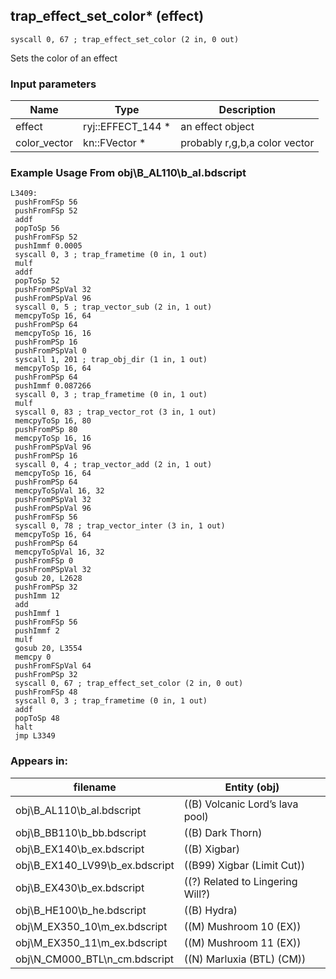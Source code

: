 ## trap_effect_set_color* (effect)

`syscall 0, 67 ; trap_effect_set_color (2 in, 0 out)`

Sets the color of an effect

### Input parameters
| Name | Type | Description
|------|------|------------
| effect   | ryj::EFFECT_144 *   | an effect object
| color_vector   | kn::FVector *   | probably r,g,b,a color vector


### Example Usage From obj\B_AL110\b_al.bdscript
```plaintext
L3409:
 pushFromFSp 56
 pushFromFSp 52
 addf 
 popToSp 56
 pushFromFSp 52
 pushImmf 0.0005
 syscall 0, 3 ; trap_frametime (0 in, 1 out)
 mulf 
 addf 
 popToSp 52
 pushFromPSpVal 32
 pushFromPSpVal 96
 syscall 0, 5 ; trap_vector_sub (2 in, 1 out)
 memcpyToSp 16, 64
 pushFromPSp 64
 memcpyToSp 16, 16
 pushFromPSp 16
 pushFromPSpVal 0
 syscall 1, 201 ; trap_obj_dir (1 in, 1 out)
 memcpyToSp 16, 64
 pushFromPSp 64
 pushImmf 0.087266
 syscall 0, 3 ; trap_frametime (0 in, 1 out)
 mulf 
 syscall 0, 83 ; trap_vector_rot (3 in, 1 out)
 memcpyToSp 16, 80
 pushFromPSp 80
 memcpyToSp 16, 16
 pushFromPSpVal 96
 pushFromPSp 16
 syscall 0, 4 ; trap_vector_add (2 in, 1 out)
 memcpyToSp 16, 64
 pushFromPSp 64
 memcpyToSpVal 16, 32
 pushFromPSpVal 32
 pushFromPSpVal 96
 pushFromFSp 56
 syscall 0, 78 ; trap_vector_inter (3 in, 1 out)
 memcpyToSp 16, 64
 pushFromPSp 64
 memcpyToSpVal 16, 32
 pushFromFSp 0
 pushFromPSpVal 32
 gosub 20, L2628
 pushFromPSp 32
 pushImm 12
 add 
 pushImmf 1
 pushFromFSp 56
 pushImmf 2
 mulf 
 gosub 20, L3554
 memcpy 0
 pushFromFSpVal 64
 pushFromPSp 32
 syscall 0, 67 ; trap_effect_set_color (2 in, 0 out)
 pushFromFSp 48
 syscall 0, 3 ; trap_frametime (0 in, 1 out)
 addf 
 popToSp 48
 halt 
 jmp L3349
```


### Appears in:
| filename | Entity (obj)
|----------|-------------
| obj\B_AL110\b_al.bdscript       | ((B) Volcanic Lord’s lava pool)          
| obj\B_BB110\b_bb.bdscript       | ((B) Dark Thorn)          
| obj\B_EX140\b_ex.bdscript       | ((B) Xigbar)          
| obj\B_EX140_LV99\b_ex.bdscript       | ((B99) Xigbar (Limit Cut))          
| obj\B_EX430\b_ex.bdscript       | ((?) Related to Lingering Will?)          
| obj\B_HE100\b_he.bdscript       | ((B) Hydra)          
| obj\M_EX350_10\m_ex.bdscript       | ((M) Mushroom 10 (EX))          
| obj\M_EX350_11\m_ex.bdscript       | ((M) Mushroom 11 (EX))          
| obj\N_CM000_BTL\n_cm.bdscript       | ((N) Marluxia (BTL) (CM))          



